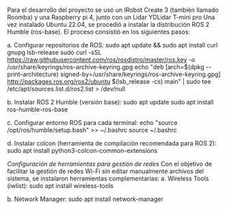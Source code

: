 Para el desarrollo del proyecto se usó un IRobot Create 3 (también llamado Roomba) y una Raspberry pi 4, junto con un Lidar YDLidar T-mini pro
Una vez instalado Ubuntu 22.04, se procedió a instalar la distribución ROS 2 Humble
(ros-base). El proceso consistió en los siguientes pasos:

a. Configurar repositorios de ROS:
sudo apt update && sudo apt install curl gnupg lsb-release
sudo curl -sSL https://raw.githubusercontent.com/ros/rosdistro/master/ros.key -o /usr/share/keyrings/ros-archive-keyring.gpg
echo "deb [arch=$(dpkg --print-architecture) signed-by=/usr/share/keyrings/ros-archive-keyring.gpg] http://packages.ros.org/ros2/ubuntu
$(lsb_release -cs) main" | sudo tee /etc/apt/sources.list.d/ros2.list > /dev/null

b. Instalar ROS 2 Humble (versión base):
sudo apt update
sudo apt install ros-humble-ros-base

c. Configurar entorno ROS para cada terminal:
echo "source /opt/ros/humble/setup.bash" >> ~/.bashrc
source ~/.bashrc

d. Instalar colcon (herramienta de compilación recomendada para ROS 2):
sudo apt install python3-colcon-common-extensions

*Configuración de herramientas para gestión de redes*
Con el objetivo de facilitar la gestión de redes Wi-Fi sin editar manualmente archivos del
sistema, se instalaron herramientas complementarias:
a. Wireless Tools (iwlist):
sudo apt install wireless-tools

b. Network Manager:
sudo apt install network-manager
